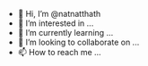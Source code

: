 - 👋 Hi, I’m @natnatthath
- 👀 I’m interested in ...
- 🌱 I’m currently learning ...
- 💞️ I’m looking to collaborate on ...
- 📫 How to reach me ...

<!---
natnatthath/natnatthath is a ✨ special ✨ repository because its `README.md` (this file) appears on your GitHub profile.
You can click the Preview link to take a look at your changes.
--->
